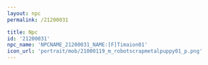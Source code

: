 ```yaml
---
layout: npc
permalink: /21200031

title: Npc
id: '21200031'
npc_name: 'NPCNAME_21200031_NAME:[F]Timaion01'
icon_url: 'portrait/mob/21000119_m_robotscrapmetalpuppy01_p.png'
---
```

